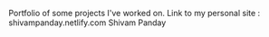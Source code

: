 Portfolio of some projects I've worked on. 
Link to my personal site : shivampanday.netlify.com
Shivam Panday
